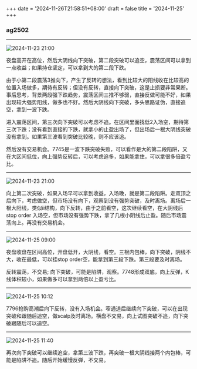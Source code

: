 +++
date = '2024-11-26T21:58:51+08:00'
draft = false
title = '2024-11-25'
+++

### ag2502

---

![2024-11-23 21:00](/images/2024-11-23-02-06-22.png)

夜盘高开在高位，然后大阴线向下突破，第二段突破可以追空，震荡区间可以拿到一点收益；如果持仓坚定，可以拿到大的第二段下跌。

由于小第二段震荡3推向下，产生了反转的想法，看到比较大的阳线收在比较高的位置入场做多，期待有反转；但没有反转，直接向下突破，这是止损要非常果断。事后思考，背景两段强下跌趋势，震荡区间三推不够弱，直接反做可能不好，如果出现较大强势阳线，做多也不好。然后大阴线向下突破，多头思路证伪，直接追空，拿到一波下跌。

进入震荡区间，第三次向下突破可以考虑不追。在区间里面找低2入场空，期待第三次下跌；没有看到直接的下跌，就拿小的止盈出场了，但出场后一根大阴线突破没有拿到。如果第三波看到突破比较晚，则不应该追。

然后没有交易机会。7745是一波下跌突破失败，可以看作是大的第二段陷阱，又在大区间低位，向上强势反转后，可以考虑追多，如果能拿住，可以拿很多倍盈亏比。

---

![2024-11-23 21:00](/images/2024-11-23-02-17-14.png)

向上第二次突破，如果入场早可以拿到收益，入场晚，就是第二段陷阱。走双顶之后向下，考虑做空，但市场没有向下，观察到没有强势突破，及时离场。离场后一根大阳线，类似ii结构，向下反转，由于之前看空，这次继续看空，在大阴线后stop order 入场空，但市场没有强势下跌，拿了几根小阴线后止盈。随后市场震荡向上。再没有交易机会。

---

![2024-11-25 09:00](/images/2024-11-26-22-09-24.png)

夜盘收盘在区间高位，开盘低开，大阴线，看空。三根内包棒，向下突破，阴线不大，收在最低，可以挂stop order空，能拿到第三段下跌。第三段要及时离场。

反转震荡，不交易; 向下突破，可能是陷阱，观察。7748形成双底，向上反弹，K线体积较小，如果做多可以拿到两倍以上盈亏比。

---

![2024-11-25 10:12](/images/2024-11-26-22-14-46.png)

7796抢购高潮后向下反转，没有入场机会。窄通道后继续向下突破，可以在出现突破和跟随后追空，做scalp及时离场。横盘不交易，向上试图突破不追，向下突破跟随后可以追空。

---

![2024-11-25 11:40](/images/2024-11-26-23-20-02.png)

再次向下突破可以继续追空，拿第三波下跌，再突破一根大阴线接两个内包棒，可能是陷阱不追。随后开始缓慢反弹，不交易。
